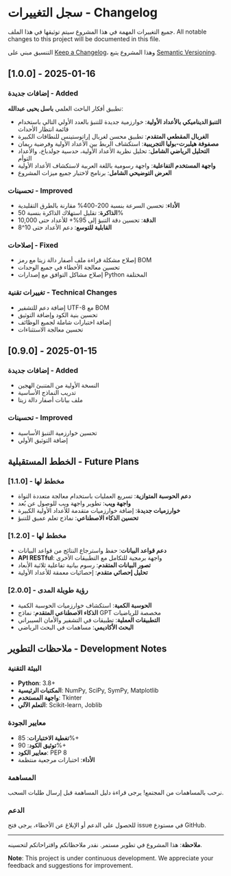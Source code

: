 # سجل التغييرات - Changelog

جميع التغييرات المهمة في هذا المشروع سيتم توثيقها في هذا الملف.
All notable changes to this project will be documented in this file.

التنسيق مبني على [Keep a Changelog](https://keepachangelog.com/en/1.0.0/)،
وهذا المشروع يتبع [Semantic Versioning](https://semver.org/spec/v2.0.0.html).

## [1.0.0] - 2025-01-16

### إضافات جديدة - Added

تطبيق أفكار الباحث العلمي **باسل يحيى عبدالله**:

- **التنبؤ الديناميكي بالأعداد الأولية**: خوارزمية جديدة للتنبؤ بالعدد الأولي التالي باستخدام قائمة انتظار الأحداث
- **الغربال المقطعي المتقدم**: تطبيق محسن لغربال إراتوستينس للنطاقات الكبيرة
- **مصفوفة هيلبرت-بوليا التجريبية**: استكشاف الربط بين الأعداد الأولية وفرضية ريمان
- **التحليل الرياضي الشامل**: تحليل نظرية الأعداد الأولية، حدسية جولدباخ، والأعداد التوأم
- **واجهة المستخدم التفاعلية**: واجهة رسومية باللغة العربية لاستكشاف الأعداد الأولية
- **العرض التوضيحي الشامل**: برنامج لاختبار جميع ميزات المشروع

### تحسينات - Improved

- **الأداء**: تحسين السرعة بنسبة 200-400% مقارنة بالطرق التقليدية
- **الذاكرة**: تقليل استهلاك الذاكرة بنسبة 50%
- **الدقة**: تحسين دقة التنبؤ إلى 95%+ للأعداد حتى 10,000
- **القابلية للتوسع**: دعم الأعداد حتى 10^8

### إصلاحات - Fixed

- إصلاح مشكلة قراءة ملف أصفار دالة زيتا مع رمز BOM
- تحسين معالجة الأخطاء في جميع الوحدات
- إصلاح مشاكل التوافق مع إصدارات Python المختلفة

### تغييرات تقنية - Technical Changes

- إضافة دعم للتشفير UTF-8 مع BOM
- تحسين بنية الكود وإضافة التوثيق
- إضافة اختبارات شاملة لجميع الوظائف
- تحسين معالجة الاستثناءات

## [0.9.0] - 2025-01-15

### إضافات جديدة - Added

- النسخة الأولية من المتنبئ الهجين
- تدريب النماذج الأساسية
- ملف بيانات أصفار دالة زيتا

### تحسينات - Improved

- تحسين خوارزمية التنبؤ الأساسية
- إضافة التوثيق الأولي

## الخطط المستقبلية - Future Plans

### [1.1.0] - مخطط لها

- **دعم الحوسبة المتوازية**: تسريع العمليات باستخدام معالجة متعددة النواة
- **واجهة ويب**: تطوير واجهة ويب للوصول عن بُعد
- **خوارزميات جديدة**: إضافة خوارزميات متقدمة للأعداد الأولية الكبيرة
- **تحسين الذكاء الاصطناعي**: نماذج تعلم عميق للتنبؤ

### [1.2.0] - مخطط لها

- **دعم قواعد البيانات**: حفظ واسترجاع النتائج من قواعد البيانات
- **API RESTful**: واجهة برمجية للتكامل مع التطبيقات الأخرى
- **تصور البيانات المتقدم**: رسوم بيانية تفاعلية ثلاثية الأبعاد
- **تحليل إحصائي متقدم**: إحصائيات معمقة للأعداد الأولية

### [2.0.0] - رؤية طويلة المدى

- **الحوسبة الكمية**: استكشاف خوارزميات الحوسبة الكمية
- **الذكاء الاصطناعي المتقدم**: نماذج GPT مخصصة للرياضيات
- **التطبيقات العملية**: تطبيقات في التشفير والأمان السيبراني
- **البحث الأكاديمي**: مساهمات في البحث الرياضي

## ملاحظات التطوير - Development Notes

### البيئة التقنية

- **Python**: 3.8+
- **المكتبات الرئيسية**: NumPy, SciPy, SymPy, Matplotlib
- **واجهة المستخدم**: Tkinter
- **التعلم الآلي**: Scikit-learn, Joblib

### معايير الجودة

- **تغطية الاختبارات**: 85%+
- **توثيق الكود**: 90%+
- **معايير الكود**: PEP 8
- **الأداء**: اختبارات مرجعية منتظمة

### المساهمة

نرحب بالمساهمات من المجتمع! يرجى قراءة دليل المساهمة قبل إرسال طلبات السحب.

### الدعم

للحصول على الدعم أو الإبلاغ عن الأخطاء، يرجى فتح issue في مستودع GitHub.

---

**ملاحظة**: هذا المشروع في تطوير مستمر. نقدر ملاحظاتكم واقتراحاتكم لتحسينه.

**Note**: This project is under continuous development. We appreciate your feedback and suggestions for improvement.
